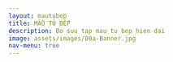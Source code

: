 ```yaml
---
layout: mautubep
title: MẪU TỦ BẾP
description: Bo suu tap mau tu bep hien dai
image: assets/images/00a-Banner.jpg
nav-menu: true
---
```

